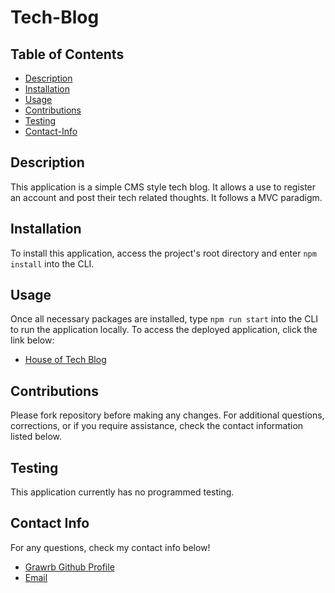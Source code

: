 # Tech-Blog

## Table of Contents
- [Description](#description)
- [Installation](#installation)
- [Usage](#usage)
- [Contributions](#contributions)
- [Testing](#testing)
- [Contact-Info](#contact-info)

## Description

This application is a simple CMS style tech blog. It allows a use to register an account and post their tech related thoughts. It follows a MVC paradigm.

## Installation

To install this application, access the project's root directory and enter ```npm install``` into the CLI.

## Usage

Once all necessary packages are installed, type ```npm run start``` into the CLI to run the application locally. To access the deployed application, click the link below:
- <a href="https://tech-blog-wpph.onrender.com" alt="Render Application Link">House of Tech Blog</a>

## Contributions

Please fork repository before making any changes. For additional questions, corrections, or if you require assistance, check the contact information listed below.

## Testing

This application currently has no programmed testing.


## Contact Info

For any questions, check my contact info below!

- <a href="https://github.com/Grawrb" alt="GitHub Profile Link"> Grawrb Github Profile</a>
- [Email](mailto:robmaxfield22@gmail.com)